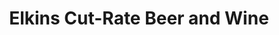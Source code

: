 ---
title: "Elkins Cut-Rate Beer and Wine"
url: /coleman/elkins-cut-rate-beer-and-wine/
shop: Spirituosen
---